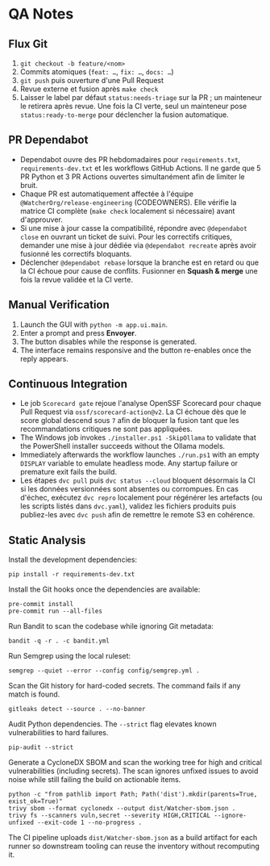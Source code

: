 # QA Notes

## Flux Git

1. `git checkout -b feature/<nom>`
2. Commits atomiques (`feat: …`, `fix: …`, `docs: …`)
3. `git push` puis ouverture d'une Pull Request
4. Revue externe et fusion après `make check`
5. Laisser le label par défaut `status:needs-triage` sur la PR ; un mainteneur le
   retirera après revue. Une fois la CI verte, seul un mainteneur pose
   `status:ready-to-merge` pour déclencher la fusion automatique.

## PR Dependabot

* Dependabot ouvre des PR hebdomadaires pour `requirements.txt`, `requirements-dev.txt`
  et les workflows GitHub Actions. Il ne garde que 5 PR Python et 3 PR Actions
  ouvertes simultanément afin de limiter le bruit.
* Chaque PR est automatiquement affectée à l'équipe `@WatcherOrg/release-engineering`
  (CODEOWNERS). Elle vérifie la matrice CI complète (`make check` localement si
  nécessaire) avant d'approuver.
* Si une mise à jour casse la compatibilité, répondre avec `@dependabot close`
  en ouvrant un ticket de suivi. Pour les correctifs critiques, demander une
  mise à jour dédiée via `@dependabot recreate` après avoir fusionné les
  correctifs bloquants.
* Déclencher `@dependabot rebase` lorsque la branche est en retard ou que la CI
  échoue pour cause de conflits. Fusionner en **Squash & merge** une fois la
  revue validée et la CI verte.

## Manual Verification

1. Launch the GUI with `python -m app.ui.main`.
2. Enter a prompt and press **Envoyer**.
3. The button disables while the response is generated.
4. The interface remains responsive and the button re-enables once the reply appears.

## Continuous Integration

* Le job `Scorecard gate` rejoue l'analyse OpenSSF Scorecard pour chaque Pull Request via
  `ossf/scorecard-action@v2`. La CI échoue dès que le score global descend sous `7` afin de
  bloquer la fusion tant que les recommandations critiques ne sont pas appliquées.
* The Windows job invokes `./installer.ps1 -SkipOllama` to validate that the PowerShell installer succeeds
  without the Ollama models.
* Immediately afterwards the workflow launches `./run.ps1` with an empty `DISPLAY` variable to emulate
  headless mode. Any startup failure or premature exit fails the build.
* Les étapes `dvc pull` puis `dvc status --cloud` bloquent désormais la CI si les données versionnées sont absentes
  ou corrompues. En cas d'échec, exécutez `dvc repro` localement pour régénérer les artefacts (ou les scripts
  listés dans `dvc.yaml`), validez les fichiers produits puis publiez-les avec `dvc push` afin de remettre le
  remote S3 en cohérence.

## Static Analysis

Install the development dependencies:

```
pip install -r requirements-dev.txt
```

Install the Git hooks once the dependencies are available:

```
pre-commit install
pre-commit run --all-files
```

Run Bandit to scan the codebase while ignoring Git metadata:

```
bandit -q -r . -c bandit.yml
```

Run Semgrep using the local ruleset:

```
semgrep --quiet --error --config config/semgrep.yml .
```

Scan the Git history for hard-coded secrets. The command fails if any match is
found.

```
gitleaks detect --source . --no-banner
```

Audit Python dependencies. The `--strict` flag elevates known
vulnerabilities to hard failures.

```
pip-audit --strict
```

Generate a CycloneDX SBOM and scan the working tree for high and critical
vulnerabilities (including secrets). The scan ignores unfixed issues to avoid
noise while still failing the build on actionable items.

```
python -c "from pathlib import Path; Path('dist').mkdir(parents=True, exist_ok=True)"
trivy sbom --format cyclonedx --output dist/Watcher-sbom.json .
trivy fs --scanners vuln,secret --severity HIGH,CRITICAL --ignore-unfixed --exit-code 1 --no-progress .
```

The CI pipeline uploads `dist/Watcher-sbom.json` as a build artifact for each
runner so downstream tooling can reuse the inventory without recomputing it.
